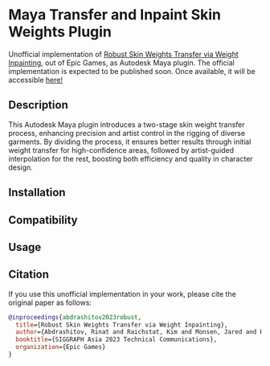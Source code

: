 # Maya Transfer and Inpaint Skin Weights Plugin
Unofficial implementation of <a href="https://www.dgp.toronto.edu/~rinat/projects/RobustSkinWeightsTransfer/index.html">Robust Skin Weights Transfer via Weight Inpainting</a>, out of Epic Games, as Autodesk Maya plugin.
The official implementation is expected to be published soon. Once available, it will be accessible <a href="https://github.com/rin-23/RobustSkinWeightsTransferCode">here!</a>

## Description
This Autodesk Maya plugin introduces a two-stage skin weight transfer process, enhancing precision and artist control in the rigging of diverse garments. By dividing the process, it ensures better results through initial weight transfer for high-confidence areas, followed by artist-guided interpolation for the rest, boosting both efficiency and quality in character design.


## Installation

## Compatibility

## Usage

## Citation
If you use this unofficial implementation in your work, please cite the original paper as follows:
```bibtex
@inproceedings{abdrashitov2023robust,
  title={Robust Skin Weights Transfer via Weight Inpainting},
  author={Abdrashitov, Rinat and Raichstat, Kim and Monsen, Jared and Hill, David},
  booktitle={SIGGRAPH Asia 2023 Technical Communications},
  organization={Epic Games}
}
```
